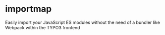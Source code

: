 # importmap
Easily import your JavaScript ES modules without the need of a bundler like Webpack within the TYPO3 frontend
